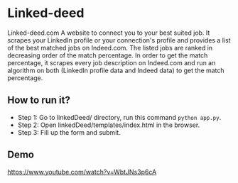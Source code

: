 # Linked-deed
Linked-deed.com
A website to connect you to your best suited job.
It scrapes your LinkedIn profile or your connection's profile and provides a list of the best matched jobs on Indeed.com. The listed jobs are ranked in decreasing order of the match percentage. In order to get the match percentage, it scrapes every job description on Indeed.com and run an algorithm on both (LinkedIn profile data and Indeed data) to get the match percentage.


## How to run it?
- Step 1: Go to linkedDeed/ directory, run this command `python app.py`.
- Step 2: Open linkedDeed/templates/index.html in the browser.
- Step 3: Fill up the form and submit. 


## Demo
https://www.youtube.com/watch?v=WbtJNs3p6cA
